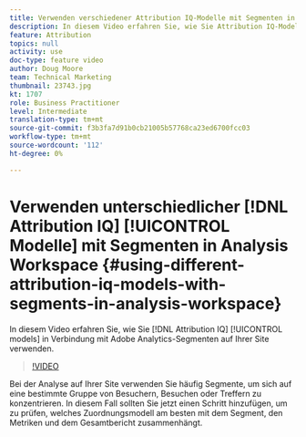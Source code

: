 ```yaml
---
title: Verwenden verschiedener Attribution IQ-Modelle mit Segmenten in Analysis Workspace
description: In diesem Video erfahren Sie, wie Sie Attribution IQ-Modelle in Verbindung mit Adobe Analytics-Segmenten auf Ihrer Site verwenden.
feature: Attribution
topics: null
activity: use
doc-type: feature video
author: Doug Moore
team: Technical Marketing
thumbnail: 23743.jpg
kt: 1707
role: Business Practitioner
level: Intermediate
translation-type: tm+mt
source-git-commit: f3b3fa7d91b0cb21005b57768ca23ed6700fcc03
workflow-type: tm+mt
source-wordcount: '112'
ht-degree: 0%

---
```



# Verwenden unterschiedlicher [!DNL Attribution IQ] [!UICONTROL Modelle] mit Segmenten in Analysis Workspace {#using-different-attribution-iq-models-with-segments-in-analysis-workspace}

In diesem Video erfahren Sie, wie Sie [!DNL Attribution IQ] [!UICONTROL models] in Verbindung mit Adobe Analytics-Segmenten auf Ihrer Site verwenden.

>[!VIDEO](https://video.tv.adobe.com/v/23743/?quality=12)

Bei der Analyse auf Ihrer Site verwenden Sie häufig Segmente, um sich auf eine bestimmte Gruppe von Besuchern, Besuchen oder Treffern zu konzentrieren. In diesem Fall sollten Sie jetzt einen Schritt hinzufügen, um zu prüfen, welches Zuordnungsmodell am besten mit dem Segment, den Metriken und dem Gesamtbericht zusammenhängt.
